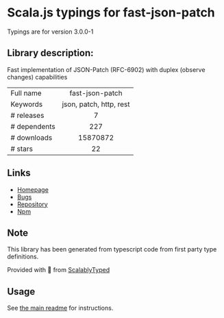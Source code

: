 
# Scala.js typings for fast-json-patch

Typings are for version 3.0.0-1

## Library description:
Fast implementation of JSON-Patch (RFC-6902) with duplex (observe changes) capabilities

|                    |                 |
| ------------------ | :-------------: |
| Full name          | fast-json-patch |
| Keywords           | json, patch, http, rest |
| # releases         | 7 |
| # dependents       | 227 |
| # downloads        | 15870872 |
| # stars            | 22 |

## Links
- [Homepage](https://github.com/Starcounter-Jack/JSON-Patch)
- [Bugs](https://github.com/Starcounter-Jack/JSON-Patch/issues)
- [Repository](https://github.com/Starcounter-Jack/JSON-Patch)
- [Npm](https://www.npmjs.com/package/fast-json-patch)
    


## Note
This library has been generated from typescript code from first party type definitions.

Provided with :purple_heart: from [ScalablyTyped](https://github.com/oyvindberg/ScalablyTyped)

## Usage
See [the main readme](../../readme.md) for instructions.


